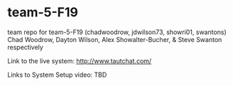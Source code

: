 # team-5-F19
team repo for team-5-F19 (chadwoodrow, jdwilson73, showri01, swantons) 
Chad Woodrow, Dayton Wilson, Alex Showalter-Bucher, & Steve Swanton respectively

Link to the live system: http://www.tautchat.com/

Links to System Setup video: TBD
